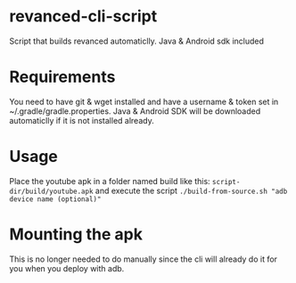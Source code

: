 # revanced-cli-script
Script that builds revanced automaticlly. Java &amp; Android sdk included

# Requirements
You need to have git & wget installed and have a username & token set in ~/.gradle/gradle.properties.
Java & Android SDK will be downloaded automaticlly if it is not installed already.

# Usage
Place the youtube apk in a folder named build like this: `script-dir/build/youtube.apk` and execute the script `./build-from-source.sh "adb device name (optional)"`

# Mounting the apk

This is no longer needed to do manually since the cli will already do it for you when you deploy with adb.
